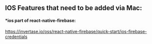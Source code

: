 ## IOS Features that need to be added via Mac:

#### *ios part of react-native-firebase: 
https://invertase.io/oss/react-native-firebase/quick-start/ios-firebase-credentials
